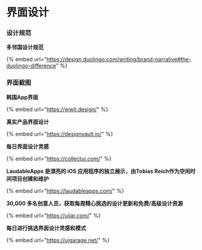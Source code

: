 # 界面设计

### 设计规范

**多邻国设计规范**

{% embed url="https://design.duolingo.com/writing/brand-narrative#the-duolingo-difference" %}

### 界面截图

**韩国App界面**

{% embed url="https://wwit.design/" %}

**真实产品界面设计**

{% embed url="https://designvault.io/" %}

**每日界面设计灵感**

{% embed url="https://collectui.com/" %}

**LaudableApps 是漂亮的 iOS 应用程序的独立展示，由Tobias Reich作为空闲时间项目创建和维护**

{% embed url="https://laudableapps.com/" %}

**30,000 多名创意人员，获取每周精心挑选的设计更新和免费/高级设计资源**

{% embed url="https://uijar.com/" %}

**每日进行挑选界面设计灵感和模式**

{% embed url="https://uigarage.net/" %}
